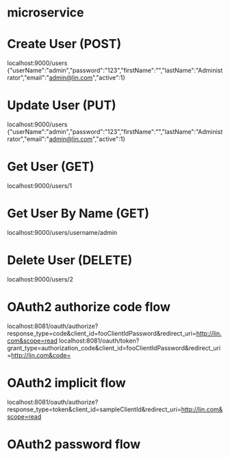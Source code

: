 # microservice

# Create User (POST)
localhost:9000/users
{"userName":"admin","password":"123","firstName":"","lastName":"Administrator","email":"admin@lin.com","active":1}

# Update User (PUT)
localhost:9000/users
{"userName":"admin","password":"123","firstName":"","lastName":"Administrator","email":"admin@lin.com","active":1}

# Get User (GET)
localhost:9000/users/1

# Get User By Name (GET)
localhost:9000/users/username/admin

# Delete User (DELETE)
localhost:9000/users/2

# OAuth2 authorize code flow
localhost:8081/oauth/authorize?response_type=code&client_id=fooClientIdPassword&redirect_uri=http://lin.com&scope=read
localhost:8081/oauth/token?grant_type=authorization_code&client_id=fooClientIdPassword&redirect_uri=http://lin.com&code=

# OAuth2 implicit flow
localhost:8081/oauth/authorize?response_type=token&client_id=sampleClientId&redirect_uri=http://lin.com&scope=read

# OAuth2 password flow
